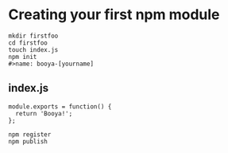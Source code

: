 # Creating your first npm module

```
mkdir firstfoo
cd firstfoo
touch index.js
npm init
#>name: booya-[yourname]
```

## index.js

```
module.exports = function() {
  return 'Booya!';
};
```

```
npm register
npm publish
```

